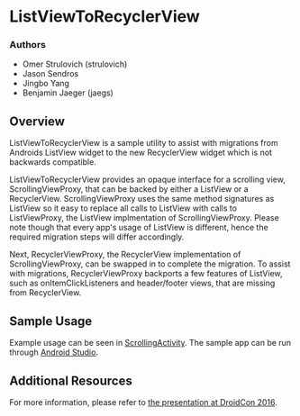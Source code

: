 # ListViewToRecyclerView
### Authors
* Omer Strulovich (strulovich)
* Jason Sendros
* Jingbo Yang
* Benjamin Jaeger (jaegs)

## Overview
ListViewToRecyclerView is a sample utility to assist with migrations from Androids ListView widget to the new RecyclerView widget which is not backwards compatible.

ListViewToRecyclerView provides an opaque interface for a scrolling view, ScrollingViewProxy, that can be backed by either a ListView or a RecyclerView. ScrollingViewProxy uses the same method signatures as ListView so it easy to replace all calls to ListView with calls to ListViewProxy, the ListView implmentation of ScrollingViewProxy. Please note though that every app's usage of ListView is different, hence the required migration steps will differ accordingly.

Next, RecyclerViewProxy, the RecyclerView implementation of ScrollingViewProxy, can be swapped in to complete the migration. To assist with migrations, RecyclerViewProxy backports a few features of ListView, such as onItemClickListeners and header/footer views, that are missing from RecyclerView.

## Sample Usage
Example usage can be seen in [ScrollingActivity](https://github.com/fbsamples/ListViewToRecyclerView/blob/master/app/src/main/java/com/facebook/sampleapp/ScrollingActivity.java). The sample app can be run through [Android Studio](https://developer.android.com/studio/index.html).

## Additional Resources
For more information, please refer to [the presentation at DroidCon 2016](http://sched.droidcon.nyc/showSession/72048).
